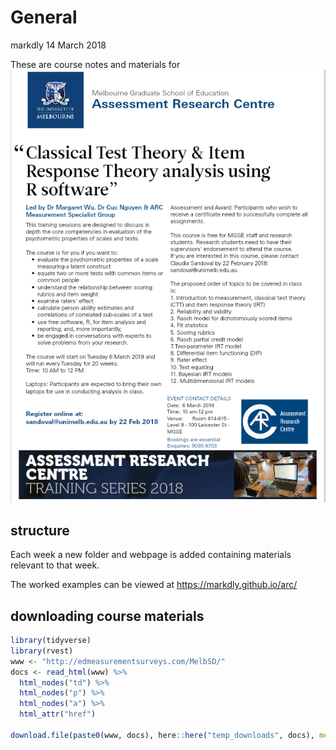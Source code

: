 General
================
markdly
14 March 2018

These are course notes and materials for ![img](workshop-flyer.png)

structure
---------

Each week a new folder and webpage is added containing materials relevant to that week.

The worked examples can be viewed at <https://markdly.github.io/arc/>

downloading course materials
----------------------------

``` r
library(tidyverse)
library(rvest)
www <- "http://edmeasurementsurveys.com/MelbSD/"
docs <- read_html(www) %>% 
  html_nodes("td") %>% 
  html_nodes("p") %>% 
  html_nodes("a") %>% 
  html_attr("href")

download.file(paste0(www, docs), here::here("temp_downloads", docs), method = "libcurl", mode = "wb")
```

